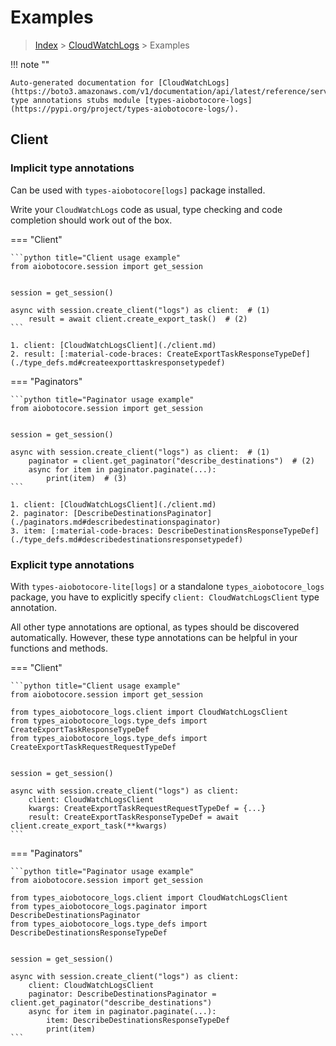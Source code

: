 # Examples

> [Index](../README.md) > [CloudWatchLogs](./README.md) > Examples

!!! note ""

    Auto-generated documentation for [CloudWatchLogs](https://boto3.amazonaws.com/v1/documentation/api/latest/reference/services/logs.html#CloudWatchLogs)
    type annotations stubs module [types-aiobotocore-logs](https://pypi.org/project/types-aiobotocore-logs/).

## Client

### Implicit type annotations

Can be used with `types-aiobotocore[logs]` package installed.

Write your `CloudWatchLogs` code as usual,
type checking and code completion should work out of the box.



=== "Client"

    ```python title="Client usage example"
    from aiobotocore.session import get_session


    session = get_session()

    async with session.create_client("logs") as client:  # (1)
        result = await client.create_export_task()  # (2)
    ```

    1. client: [CloudWatchLogsClient](./client.md)
    2. result: [:material-code-braces: CreateExportTaskResponseTypeDef](./type_defs.md#createexporttaskresponsetypedef) 



=== "Paginators"

    ```python title="Paginator usage example"
    from aiobotocore.session import get_session


    session = get_session()

    async with session.create_client("logs") as client:  # (1)
        paginator = client.get_paginator("describe_destinations")  # (2)
        async for item in paginator.paginate(...):
            print(item)  # (3)
    ```

    1. client: [CloudWatchLogsClient](./client.md)
    2. paginator: [DescribeDestinationsPaginator](./paginators.md#describedestinationspaginator)
    3. item: [:material-code-braces: DescribeDestinationsResponseTypeDef](./type_defs.md#describedestinationsresponsetypedef) 




### Explicit type annotations

With `types-aiobotocore-lite[logs]`
or a standalone `types_aiobotocore_logs` package, you have to explicitly specify
`client: CloudWatchLogsClient` type annotation.

All other type annotations are optional, as types should be discovered automatically.
However, these type annotations can be helpful in your functions and methods.


=== "Client"

    ```python title="Client usage example"
    from aiobotocore.session import get_session

    from types_aiobotocore_logs.client import CloudWatchLogsClient
    from types_aiobotocore_logs.type_defs import CreateExportTaskResponseTypeDef
    from types_aiobotocore_logs.type_defs import CreateExportTaskRequestRequestTypeDef


    session = get_session()

    async with session.create_client("logs") as client:
        client: CloudWatchLogsClient
        kwargs: CreateExportTaskRequestRequestTypeDef = {...}
        result: CreateExportTaskResponseTypeDef = await client.create_export_task(**kwargs)
    ```



=== "Paginators"

    ```python title="Paginator usage example"
    from aiobotocore.session import get_session

    from types_aiobotocore_logs.client import CloudWatchLogsClient
    from types_aiobotocore_logs.paginator import DescribeDestinationsPaginator
    from types_aiobotocore_logs.type_defs import DescribeDestinationsResponseTypeDef


    session = get_session()

    async with session.create_client("logs") as client:
        client: CloudWatchLogsClient
        paginator: DescribeDestinationsPaginator = client.get_paginator("describe_destinations")
        async for item in paginator.paginate(...):
            item: DescribeDestinationsResponseTypeDef
            print(item)
    ```


